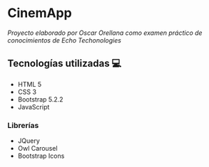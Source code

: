 # CinemApp 

_Proyecto elaborado por Oscar Orellana como examen práctico de conocimientos de Echo Techonologies_

## Tecnologías utilizadas 💻

* HTML 5
* CSS 3
* Bootstrap 5.2.2
* JavaScript
### Librerías
* JQuery
* Owl Carousel
* Bootstrap Icons
